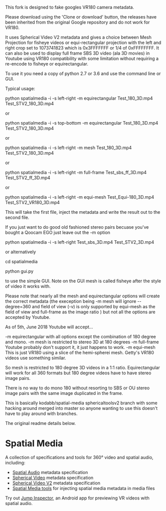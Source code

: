 This fork is designed to fake googles VR180 camera metadata.

Please download using the 'Clone or download' button, the releases have been inherited from the original Google repository
and do not work for VR180.

It uses Spherical Video V2 metadata and gives a choice between Mesh Projection for fisheye videos
or equi-rectangular projection with the left and right crop set to 1073741823 which is 0x3FFFFFFF or 1/4 of 0xFFFFFFFF.
It can also be used to display full frame SBS 3D video (ala 3D movies) in Youtube using VR180 compatibility
with some limitation without requiring a re-encode to fisheye or equirectangular.

To use it you need a copy of python 2.7 or 3.6  and use the command line or GUI.

Typical usage:

python spatialmedia -i -s left-right -m equirectangular Test_180_3D.mp4 Test_STV2_180_3D.mp4

or

python spatialmedia -i -s top-bottom -m equirectangular Test_180_3D.mp4 Test_STV2_180_3D.mp4

or

python spatialmedia -i -s left-right -m mesh Test_180_3D.mp4 Test_STV2_180_3D.mp4

or

python spatialmedia -i -s left-right -m full-frame Test_sbs_ff_3D.mp4 Test_STV2_ff_3D.mp4

or

python spatialmedia -i -s left-right -m equi-mesh Test_Equi-180_3D.mp4 Test_STV2_VR180_3D.mp4

This will take the first file, inject the metadata and write the result out to the second file.


If you just want to do good old fashioned stereo pairs becuase you've bought a Qoocam EGO just leave out the -m option

python spatialmedia -i -s left-right Test_sbs_3D.mp4 Test_STV2_3D.mp4

or alternatively

cd spatialmedia

python gui.py

to use the simple GUI. Note on the GUI mesh is called fisheye after the style of video it works with.

Please note that nearly all the mesh and equirectangular options will create the correct metadata
(the exeception being -m mesh will ignore --degree=360 and field of view (-v) is only supported 
by equi-mesh as the field of view and full-frame as the image ratio ) 
but not all the options are accepted by Youtube.

As of 5th, June 2018 Youtube will accept...

-m equirectangular with all options except the combination of 180 degree and mono.
-m mesh is restricted to stereo 3D at 180 degrees
-m full-frame Youtube probably don't support it, it just happens to work.
-m equi-mesh This is just VR180 using a slice of the hemi-spherei mesh. Getty's VR180 videos use something similar. 

So mesh is restricted to 180 degree 3D videos in a 1:1 ratio.
Equirectangular will work for all 360 formats but 180 degree videos have to have stereo image pairs.

There is no way to do mono 180 without resorting to SBS or OU stereo image pairs with the same 
image duplicated in the frame.


This is basically kodabb/spatial-media sphericaltoolsv2 branch with some hacking around
merged into master so anyone wanting to use this doesn't have to play around with branches.

The original readme details below.

# Spatial Media

A collection of specifications and tools for 360&deg; video and spatial audio, including:

- [Spatial Audio](docs/spatial-audio-rfc.md) metadata specification
- [Spherical Video](docs/spherical-video-rfc.md) metadata specification
- [Spherical Video V2](docs/spherical-video-v2-rfc.md) metadata specification
- [Spatial Media tools](spatialmedia/) for injecting spatial media metadata in media files

Try out [Jump Inspector](https://g.co/jump/inspector), an Android app for previewing VR videos with spatial audio.
